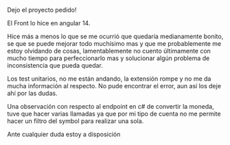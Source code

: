 Dejo el proyecto pedido!

El Front lo hice en angular 14.

Hice más a menos lo que se me ocurrió que quedaría medianamente bonito, se que se puede mejorar todo muchísimo mas y que me probablemente me estoy olvidando de cosas, lamentablemente no cuento últimamente con mucho tiempo para perfeccionarlo mas y solucionar algún problema de inconsistencia que pueda quedar.

Los test unitarios, no me están andando, la extensión rompe y no me da mucha información al respecto. No pude encontrar el error, aun así los deje ahí por las dudas.

Una observación con respecto al endpoint en c# de convertir la moneda, tuve que hacer varias llamadas ya que por mi tipo de cuenta no me permite hacer un filtro del symbol para realizar una sola.

Ante cualquier duda estoy a disposición

